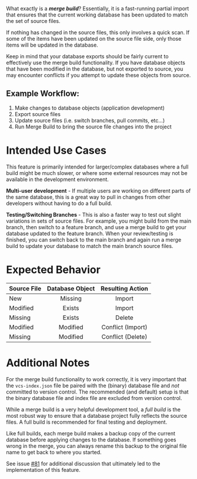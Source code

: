 What exactly is a ***merge build***? Essentially, it is a fast-running partial import that ensures that the current working database has been updated to match the set of source files. 

If nothing has changed in the source files, this only involves a quick scan. If some of the items have been updated on the source file side, only those items will be updated in the database.

Keep in mind that your database exports should be fairly current to effectively use the merge build functionality. If you have database objects that have been modified in the database, but not exported to source, you may encounter conflicts if you attempt to update these objects from source.

## Example Workflow:
1. Make changes to database objects (application development)
1. Export source files
1. Update source files (i.e. switch branches, pull commits, etc...)
1. Run Merge Build to bring the source file changes into the project

# Intended Use Cases
This feature is primarily intended for larger/complex databases where a full build might be much slower, or where some external resources may not be available in the development environment.

**Multi-user development** - If multiple users are working on different parts of the same database, this is a great way to pull in changes from other developers without having to do a full build.

**Testing/Switching Branches** - This is also a faster way to test out slight variations in sets of source files. For example, you might build from the main branch, then switch to a feature branch, and use a merge build to get your database updated to the feature branch. When your review/testing is finished, you can switch back to the main branch and again run a merge build to update your database to match the main branch source files.

# Expected Behavior
|Source File|Database Object|Resulting Action|
|---------|:----:|:----:|
|New      |Missing  |Import|
|Modified |Exists   |Import|
|Missing  |Exists   |Delete|
|Modified |Modified |Conflict (Import)|
|Missing  |Modified |Conflict (Delete)|

# Additional Notes
For the merge build functionality to work correctly, it is very important that the `vcs-index.json` file be paired with the (binary) database file and *not* committed to version control. The recommended (and default) setup is that the binary database file and index file are excluded from version control.

While a merge build is a very helpful development tool, a *full build* is the most robust way to ensure that a database project fully reflects the source files. A full build is recommended for final testing and deployment.

Like full builds, each merge build makes a backup copy of the current database before applying changes to the database. If something goes wrong in the merge, you can always rename this backup to the original file name to get back to where you started.

See issue [#81](https://github.com/joyfullservice/msaccess-vcs-addin/issues/81) for additional discussion that ultimately led to the implementation of this feature.
